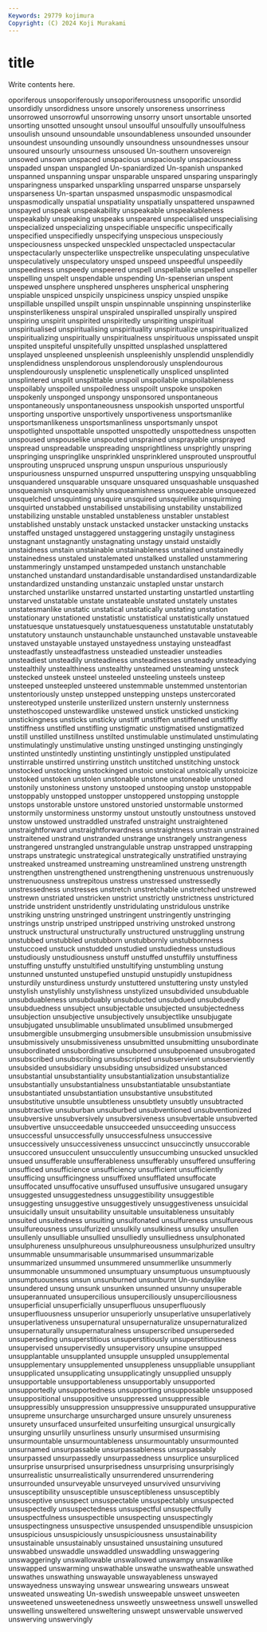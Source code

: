 ```yaml
---
Keywords: 29779 kojimura
Copyright: (C) 2024 Koji Murakami
---
```


# title

Write contents here.



oporiferous unsoporiferously unsoporiferousness unsoporific unsordid unsordidly unsordidness
unsore unsorely unsoreness unsorriness unsorrowed unsorrowful unsorrowing unsorry unsort unsortable
unsorted unsorting unsotted unsought unsoul unsoulful unsoulfully unsoulfulness unsoulish unsound
unsoundable unsoundableness unsounded unsounder unsoundest unsounding unsoundly unsoundness unsoundnesses unsour
unsoured unsourly unsourness unsoused Un-southern unsovereign unsowed unsown unspaced unspacious
unspaciously unspaciousness unspaded unspan unspangled Un-spaniardized Un-spanish unspanked unspanned unspanning
unspar unsparable unspared unsparing unsparingly unsparingness unsparked unsparkling unsparred unsparse
unsparsely unsparseness Un-spartan unspasmed unspasmodic unspasmodical unspasmodically unspatial unspatiality unspatially
unspattered unspawned unspayed unspeak unspeakability unspeakable unspeakableness unspeakably unspeaking unspeaks
unspeared unspecialised unspecialising unspecialized unspecializing unspecifiable unspecific unspecifically unspecified unspecifiedly
unspecifying unspecious unspeciously unspeciousness unspecked unspeckled unspectacled unspectacular unspectacularly unspecterlike
unspectrelike unspeculating unspeculative unspeculatively unspeculatory unsped unspeed unspeedful unspeedily unspeediness
unspeedy unspeered unspell unspellable unspelled unspeller unspelling unspelt unspendable unspending
Un-spenserian unspent unspewed unsphere unsphered unspheres unspherical unsphering unspiable unspiced
unspicily unspiciness unspicy unspied unspike unspillable unspilled unspilt unspin unspinnable
unspinning unspinsterlike unspinsterlikeness unspiral unspiraled unspiralled unspirally unspired unspiring unspirit
unspirited unspiritedly unspiriting unspiritual unspiritualised unspiritualising unspirituality unspiritualize unspiritualized unspiritualizing
unspiritually unspiritualness unspirituous unspissated unspit unspited unspiteful unspitefully unspitted unsplashed
unsplattered unsplayed unspleened unspleenish unspleenishly unsplendid unsplendidly unsplendidness unsplendorous unsplendorously
unsplendourous unsplendourously unsplenetic unsplenetically unspliced unsplinted unsplintered unsplit unsplittable unspoil
unspoilable unspoilableness unspoilably unspoiled unspoiledness unspoilt unspoke unspoken unspokenly unsponged
unspongy unsponsored unspontaneous unspontaneously unspontaneousness unspookish unsported unsportful unsporting unsportive
unsportively unsportiveness unsportsmanlike unsportsmanlikeness unsportsmanliness unsportsmanly unspot unspotlighted unspottable unspotted
unspottedly unspottedness unspotten unspoused unspouselike unspouted unsprained unsprayable unsprayed unspread
unspreadable unspreading unsprightliness unsprightly unspring unspringing unspringlike unsprinkled unsprinklered unsprouted
unsproutful unsprouting unspruced unsprung unspun unspurious unspuriously unspuriousness unspurned unspurred
unsputtering unspying unsquabbling unsquandered unsquarable unsquare unsquared unsquashable unsquashed unsqueamish
unsqueamishly unsqueamishness unsqueezable unsqueezed unsquelched unsquinting unsquire unsquired unsquirelike unsquirming
unsquirted unstabbed unstabilised unstabilising unstability unstabilized unstabilizing unstable unstabled unstableness
unstabler unstablest unstablished unstably unstack unstacked unstacker unstacking unstacks unstaffed
unstaged unstaggered unstaggering unstagily unstaginess unstagnant unstagnantly unstagnating unstagy unstaid
unstaidly unstaidness unstain unstainable unstainableness unstained unstainedly unstainedness unstaled unstalemated
unstalked unstalled unstammering unstammeringly unstamped unstampeded unstanch unstanchable unstanched unstandard
unstandardisable unstandardised unstandardizable unstandardized unstanding unstanzaic unstapled unstar unstarch unstarched
unstarlike unstarred unstarted unstarting unstartled unstartling unstarved unstatable unstate unstateable
unstated unstately unstates unstatesmanlike unstatic unstatical unstatically unstating unstation unstationary
unstationed unstatistic unstatistical unstatistically unstatued unstatuesque unstatuesquely unstatuesqueness unstatutable unstatutably
unstatutory unstaunch unstaunchable unstaunched unstavable unstaveable unstaved unstayable unstayed unstayedness
unstaying unsteadfast unsteadfastly unsteadfastness unsteadied unsteadier unsteadies unsteadiest unsteadily unsteadiness
unsteadinesses unsteady unsteadying unstealthily unstealthiness unstealthy unsteamed unsteaming unsteck unstecked
unsteek unsteel unsteeled unsteeling unsteels unsteep unsteeped unsteepled unsteered unstemmable
unstemmed unstentorian unstentoriously unstep unstepped unstepping unsteps unstercorated unstereotyped unsterile
unsterilized unstern unsternly unsternness unstethoscoped unstewardlike unstewed unstick unsticked unsticking
unstickingness unsticks unsticky unstiff unstiffen unstiffened unstiffly unstiffness unstifled unstifling
unstigmatic unstigmatised unstigmatized unstill unstilled unstillness unstilted unstimulable unstimulated unstimulating
unstimulatingly unstimulative unsting unstinged unstinging unstingingly unstinted unstintedly unstinting unstintingly
unstippled unstipulated unstirrable unstirred unstirring unstitch unstitched unstitching unstock unstocked
unstocking unstockinged unstoic unstoical unstoically unstoicize unstoked unstoken unstolen unstonable
unstone unstoneable unstoned unstonily unstoniness unstony unstooped unstooping unstop unstoppable
unstoppably unstopped unstopper unstoppered unstopping unstopple unstops unstorable unstore unstored
unstoried unstormable unstormed unstormily unstorminess unstormy unstout unstoutly unstoutness unstoved
unstow unstowed unstraddled unstrafed unstraight unstraightened unstraightforward unstraightforwardness unstraightness unstrain
unstrained unstraitened unstrand unstranded unstrange unstrangely unstrangeness unstrangered unstrangled unstrangulable
unstrap unstrapped unstrapping unstraps unstrategic unstrategical unstrategically unstratified unstraying unstreaked
unstreamed unstreaming unstreamlined unstreng unstrength unstrengthen unstrengthened unstrengthening unstrenuous unstrenuously
unstrenuousness unstrepitous unstress unstressed unstressedly unstressedness unstresses unstretch unstretchable unstretched
unstrewed unstrewn unstriated unstricken unstrict unstrictly unstrictness unstrictured unstride unstrident
unstridently unstridulating unstridulous unstrike unstriking unstring unstringed unstringent unstringently unstringing
unstrings unstrip unstriped unstripped unstriving unstroked unstrong unstruck unstructural unstructurally
unstructured unstruggling unstrung unstubbed unstubbled unstubborn unstubbornly unstubbornness unstuccoed unstuck
unstudded unstudied unstudiedness unstudious unstudiously unstudiousness unstuff unstuffed unstuffily unstuffiness
unstuffing unstuffy unstultified unstultifying unstumbling unstung unstunned unstunted unstupefied unstupid
unstupidly unstupidness unsturdily unsturdiness unsturdy unstuttered unstuttering unsty unstyled unstylish
unstylishly unstylishness unstylized unsubdivided unsubduable unsubduableness unsubduably unsubducted unsubdued unsubduedly
unsubduedness unsubject unsubjectable unsubjected unsubjectedness unsubjection unsubjective unsubjectively unsubjectlike unsubjugate
unsubjugated unsublimable unsublimated unsublimed unsubmerged unsubmergible unsubmerging unsubmersible unsubmission unsubmissive
unsubmissively unsubmissiveness unsubmitted unsubmitting unsubordinate unsubordinated unsubordinative unsuborned unsubpoenaed unsubrogated
unsubscribed unsubscribing unsubscripted unsubservient unsubserviently unsubsided unsubsidiary unsubsiding unsubsidized unsubstanced
unsubstantial unsubstantiality unsubstantialization unsubstantialize unsubstantially unsubstantialness unsubstantiatable unsubstantiate unsubstantiated unsubstantiation
unsubstantive unsubstituted unsubstitutive unsubtle unsubtleness unsubtlety unsubtly unsubtracted unsubtractive unsuburban
unsuburbed unsubventioned unsubventionized unsubversive unsubversively unsubversiveness unsubvertable unsubverted unsubvertive unsucceedable
unsucceeded unsucceeding unsuccess unsuccessful unsuccessfully unsuccessfulness unsuccessive unsuccessively unsuccessiveness unsuccinct
unsuccinctly unsuccorable unsuccored unsucculent unsucculently unsuccumbing unsucked unsuckled unsued unsufferable
unsufferableness unsufferably unsuffered unsuffering unsufficed unsufficience unsufficiency unsufficient unsufficiently unsufficing
unsufficingness unsuffixed unsufflated unsuffocate unsuffocated unsuffocative unsuffused unsuffusive unsugared unsugary
unsuggested unsuggestedness unsuggestibility unsuggestible unsuggesting unsuggestive unsuggestively unsuggestiveness unsuicidal unsuicidally
unsuit unsuitability unsuitable unsuitableness unsuitably unsuited unsuitedness unsuiting unsulfonated unsulfureness
unsulfureous unsulfureousness unsulfurized unsulkily unsulkiness unsulky unsullen unsullenly unsulliable unsullied
unsulliedly unsulliedness unsulphonated unsulphureness unsulphureous unsulphureousness unsulphurized unsultry unsummable unsummarisable
unsummarised unsummarizable unsummarized unsummed unsummered unsummerlike unsummerly unsummonable unsummoned unsumptuary
unsumptuous unsumptuously unsumptuousness unsun unsunburned unsunburnt Un-sundaylike unsundered unsung unsunk
unsunken unsunned unsunny unsuperable unsuperannuated unsupercilious unsuperciliously unsuperciliousness unsuperficial unsuperficially
unsuperfluous unsuperfluously unsuperfluousness unsuperior unsuperiorly unsuperlative unsuperlatively unsuperlativeness unsupernatural unsupernaturalize
unsupernaturalized unsupernaturally unsupernaturalness unsuperscribed unsuperseded unsuperseding unsuperstitious unsuperstitiously unsuperstitiousness unsupervised
unsupervisedly unsupervisory unsupine unsupped unsupplantable unsupplanted unsupple unsuppled unsupplemental unsupplementary
unsupplemented unsuppleness unsuppliable unsuppliant unsupplicated unsupplicating unsupplicatingly unsupplied unsupply unsupportable
unsupportableness unsupportably unsupported unsupportedly unsupportedness unsupporting unsupposable unsupposed unsuppositional unsuppositive
unsuppressed unsuppressible unsuppressibly unsuppression unsuppressive unsuppurated unsuppurative unsupreme unsurcharge unsurcharged
unsure unsurely unsureness unsurety unsurfaced unsurfeited unsurfeiting unsurgical unsurgically unsurging
unsurlily unsurliness unsurly unsurmised unsurmising unsurmountable unsurmountableness unsurmountably unsurmounted unsurnamed
unsurpassable unsurpassableness unsurpassably unsurpassed unsurpassedly unsurpassedness unsurplice unsurpliced unsurprise unsurprised
unsurprisedness unsurprising unsurprisingly unsurrealistic unsurrealistically unsurrendered unsurrendering unsurrounded unsurveyable unsurveyed
unsurvived unsurviving unsusceptibility unsusceptible unsusceptibleness unsusceptibly unsusceptive unsuspect unsuspectable unsuspectably
unsuspected unsuspectedly unsuspectedness unsuspectful unsuspectfully unsuspectfulness unsuspectible unsuspecting unsuspectingly unsuspectingness
unsuspective unsuspended unsuspendible unsuspicion unsuspicious unsuspiciously unsuspiciousness unsustainability unsustainable unsustainably
unsustained unsustaining unsutured unswabbed unswaddle unswaddled unswaddling unswaggering unswaggeringly unswallowable
unswallowed unswampy unswanlike unswapped unswarming unswathable unswathe unswatheable unswathed unswathes
unswathing unswayable unswayableness unswayed unswayedness unswaying unswear unswearing unswears unsweat
unsweated unsweating Un-swedish unsweepable unsweet unsweeten unsweetened unsweetenedness unsweetly unsweetness
unswell unswelled unswelling unsweltered unsweltering unswept unswervable unswerved unswerving unswervingly
